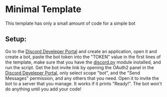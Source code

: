 # Minimal Template
This template has only a small amount of code for a simple bot
## Setup:
Go to the [Discord Develeper Portal]("https://discord.com/developers/applications") and create an application, open it and create a bot, paste the bot token into the "TOKEN" value in the first lines of the template, make sure that you have the [discord.py](https://github.com/Rapptz/discord.py) module installed, and run the script.
Get the bot invite link by opening the OAuth2 panel in the [Discord Develeper Portal]("https://discord.com/developers/applications"), only select scope "bot", and the "Send Messages" permission, and any others that you need. Open it to invite the bot to a server that you manage. It works if it prints "Ready!". The bot won't do anything until you add your code!
